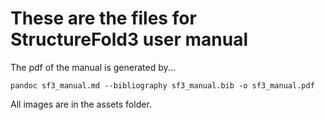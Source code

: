 # These are the files for StructureFold3 user manual 
The pdf of the manual is generated by...

```
pandoc sf3_manual.md --bibliography sf3_manual.bib -o sf3_manual.pdf
```

All images are in the assets folder.
